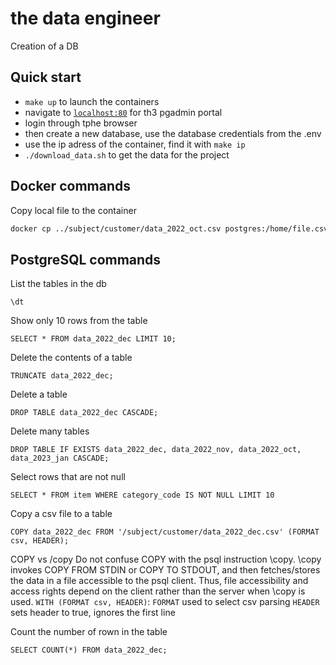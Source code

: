 # the data engineer

Creation of a DB

## Quick start

- `make up` to launch the containers
- navigate to [`localhost:80`](localhost:80) for th3 pgadmin portal
- login through tphe browser
- then create a new database, use the database credentials from the .env
- use the ip adress of the container, find it with `make ip`
- `./download_data.sh` to get the data for the project

## Docker commands

Copy local file to the container
```bash
docker cp ../subject/customer/data_2022_oct.csv postgres:/home/file.csv
```

## PostgreSQL commands

List the tables in the db
```pqsl
\dt
```

Show only 10 rows from the table
```psql
SELECT * FROM data_2022_dec LIMIT 10;
```

Delete the contents of a table
```paql
TRUNCATE data_2022_dec;
```

Delete a table
```psql
DROP TABLE data_2022_dec CASCADE;
```

Delete many tables
```psql
DROP TABLE IF EXISTS data_2022_dec, data_2022_nov, data_2022_oct, data_2023_jan CASCADE;
```

Select rows that are not null
```psql
SELECT * FROM item WHERE category_code IS NOT NULL LIMIT 10
```

Copy a csv file to a table
```pqsl
COPY data_2022_dec FROM '/subject/customer/data_2022_dec.csv' (FORMAT csv, HEADER);
```
COPY vs /copy Do not confuse COPY with the psql instruction \copy. \copy invokes COPY FROM STDIN or COPY TO STDOUT, and then fetches/stores the data in a file accessible to the psql client. Thus, file accessibility and access rights depend on the client rather than the server when \copy is used.
`WITH (FORMAT csv, HEADER)`: `FORMAT` used to select csv parsing `HEADER` sets header to true, ignores the first line

Count the number of rown in the table
```pqsl
SELECT COUNT(*) FROM data_2022_dec;
```